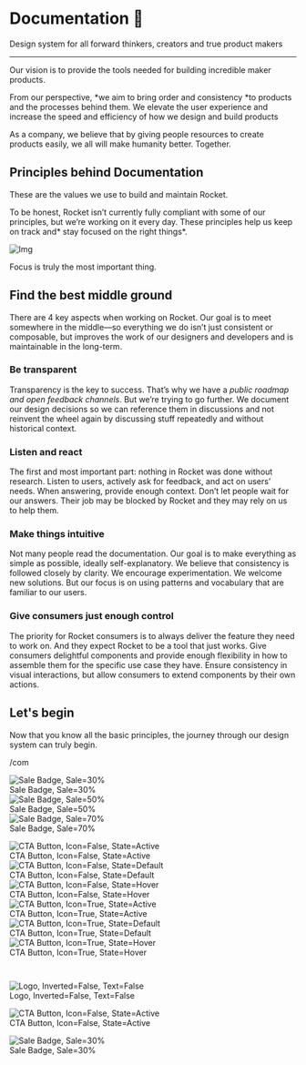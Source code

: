 
# Documentation 🚀

Design system for all forward thinkers, creators and true product makers

---

Our vision is to provide the tools needed for building incredible maker products.

From our perspective, *we aim to bring order and consistency *to products and the processes behind them. We elevate the user experience and increase the speed and efficiency of how we design and build products

As a company, we believe that by giving people resources to create products easily, we all will make humanity better. Together.

## Principles behind Documentation

These are the values we use to build and maintain Rocket.

To be honest, Rocket isn’t currently fully compliant with some of our principles, but we’re working on it every day. These principles help us keep on track and* stay focused on the right things*.

![Img](https://studio-assets.supernova.io/design-systems/14533/9289758a-6300-472a-bbc6-a57098081abf.jpeg)

Focus is truly the most important thing.

## Find the best middle ground

There are 4 key aspects when working on Rocket. Our goal is to meet somewhere in the middle—so everything we do isn’t just consistent or composable, but improves the work of our designers and developers and is maintainable in the long-term.

### Be transparent

Transparency is the key to success. That’s why we have a *public roadmap and open feedback channels*. But we’re trying to go further. We document our design decisions so we can reference them in discussions and not reinvent the wheel again by discussing stuff repeatedly and without historical context.

### Listen and react

The first and most important part: nothing in Rocket was done without research. Listen to users, actively ask for feedback, and act on users’ needs. When answering, provide enough context. Don’t let people wait for our answers. Their job may be blocked by Rocket and they may rely on us to help them.

### Make things intuitive

Not many people read the documentation. Our goal is to make everything as simple as possible, ideally self-explanatory. We believe that consistency is followed closely by clarity. We encourage experimentation. We welcome new solutions. But our focus is on using patterns and vocabulary that are familiar to our users.

### Give consumers just enough control

The priority for Rocket consumers is to always deliver the feature they need to work on. And they expect Rocket to be a tool that just works. Give consumers delightful components and provide enough flexibility in how to assemble them for the specific use case they have. Ensure consistency in visual interactions, but allow consumers to extend components by their own actions.

## Let's begin

Now that you know all the basic principles, the journey through our design system can truly begin.

/com

  
![Sale Badge, Sale=30%](https://studio-assets.supernova.io/design-systems/14533/3a0fb9cb-b68b-4420-b1dc-0b0d536453d4.png)  
Sale Badge, Sale=30%  
![Sale Badge, Sale=50%](https://studio-assets.supernova.io/design-systems/14533/39195d8a-8635-4dd1-bb1b-a3eeb9baf830.png)  
Sale Badge, Sale=50%  
![Sale Badge, Sale=70%](https://studio-assets.supernova.io/design-systems/14533/11c32e34-d96b-4566-be46-ce24dcbf7232.png)  
Sale Badge, Sale=70%  


  
![CTA Button, Icon=False, State=Active](https://studio-assets.supernova.io/design-systems/14533/e7b12581-858e-4b50-b45e-be0408e3b7df.png)  
CTA Button, Icon=False, State=Active  
![CTA Button, Icon=False, State=Default](https://studio-assets.supernova.io/design-systems/14533/ed186dbf-bc06-4762-b8cb-7af77e4c2654.png)  
CTA Button, Icon=False, State=Default  
![CTA Button, Icon=False, State=Hover](https://studio-assets.supernova.io/design-systems/14533/f092b850-59ec-4f85-a297-a5f1fa17f85a.png)  
CTA Button, Icon=False, State=Hover  
![CTA Button, Icon=True, State=Active](https://studio-assets.supernova.io/design-systems/14533/23dcee7a-0ddc-4695-9874-2c7dac4f4ad8.png)  
CTA Button, Icon=True, State=Active  
![CTA Button, Icon=True, State=Default](https://studio-assets.supernova.io/design-systems/14533/de30fe64-c73b-4eae-8920-c587c88f794e.png)  
CTA Button, Icon=True, State=Default  
![CTA Button, Icon=True, State=Hover](https://studio-assets.supernova.io/design-systems/14533/a79a4e61-ffd8-4fc6-a49a-c2fa5738a0f8.png)  
CTA Button, Icon=True, State=Hover  


```javascript  
  
```

  
![Logo, Inverted=False, Text=False](https://studio-assets.supernova.io/design-systems/14533/effe2bbe-d780-4398-bc10-2650b700d536.png)  
Logo, Inverted=False, Text=False  


  
  


  
![CTA Button, Icon=False, State=Active](https://studio-assets.supernova.io/design-systems/14533/e7b12581-858e-4b50-b45e-be0408e3b7df.png)  
CTA Button, Icon=False, State=Active  


  
![Sale Badge, Sale=30%](https://studio-assets.supernova.io/design-systems/14533/3a0fb9cb-b68b-4420-b1dc-0b0d536453d4.png)  
Sale Badge, Sale=30%  
